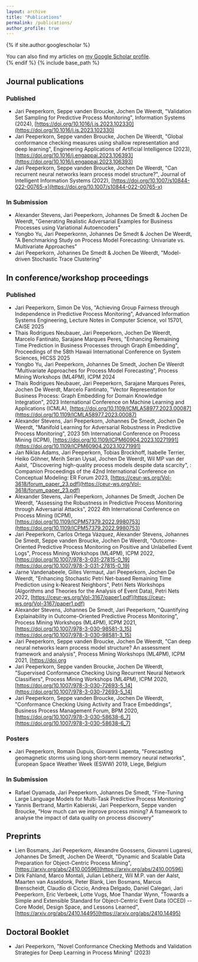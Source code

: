 ```yaml
---
layout: archive
title: "Publications"
permalink: /publications/
author_profile: true
---
```


{% if site.author.googlescholar %}
  <div class="wordwrap">
  You can also find my articles on <a href="{{site.author.googlescholar}}">my Google Scholar profile</a>.
  </div>
{% endif %}
{% include base_path %}

## Journal publications

### Published

* Jari Peeperkorn, Seppe vanden Broucke, Jochen De Weerdt, "Validation Set Sampling for Predictive Process Monitoring", Information Systems (2024), [https://doi.org/10.1016/j.is.2023.102330](https://doi.org/10.1016/j.is.2023.102330)
* Jari Peeperkorn, Seppe vanden Broucke, Jochen De Weerdt, "Global conformance checking measures using shallow representation and deep learning", Engineering Applications of Artificial Intelligence (2023), [https://doi.org/10.1016/j.engappai.2023.106393](https://doi.org/10.1016/j.engappai.2023.106393)
* Jari Peeperkorn, Seppe vanden Broucke, Jochen De Weerdt, "Can recurrent neural networks learn process model structure?",  Journal of Intelligent Information Systems (2022), [https://doi.org/10.1007/s10844-022-00765-x](https://doi.org/10.1007/s10844-022-00765-x)

### In Submission

* Alexander Stevens, Jari Peeperkorn, Johannes De Smedt \& Jochen De Weerdt, "Generating Realistic Adversarial Examples for Business Processes using Variational Autoencoders"
* Yongbo Yu, Jari Peeperkornn, Johannes De Smedt \& Jochen De Weerdt, "A Benchmarking Study on Process Model Forecasting: Univariate vs. Multivariate Approaches"
* Jari Peeperkorn, Johannes De Smedt \& Jochen De Weerdt, "Model-driven Stochastic Trace Clustering"

## In conference/workshop proceedings

### Published

* Jari Peeperkorn, Simon De Vos, "Achieving Group Fairness through Independence in Predictive Process Monitoring", Advanced Information Systems Engineering, Lecture Notes in Computer Science, vol 15701, CAiSE 2025
* Thais Rodrigues Neubauer, Jari Peeperkorn, Jochen De Weerdt, Marcelo Fantinato, Sarajane Marques Peres, "Enhancing Remaining Time Prediction in Business Processes through Graph Embedding", Proceedings of the 58th Hawaii International Conference on System Sciences, HICSS 2025
* Yongbo Yu, Jari Peeperkorn, Johannes De Smedt, Jochen De Weerdt "Multivariate Approaches for Process Model Forecasting", Process Mining Workshops (ML4PM), ICPM 2024
* Thais Rodrigues Neubauer, Jari Peeperkorn, Sarajane Marques Peres, Jochen De Weerdt, Marcelo Fantinato, "Vector Representation for Business Process: Graph Embedding for Domain Knowledge Integration", 2023 International Conference on Machine Learning and Applications (ICMLA), [https://doi.org/10.1109/ICMLA58977.2023.00087](https://doi.org/10.1109/ICMLA58977.2023.00087)
* Alexander Stevens, Jari Peeperkorn, Johannes De Smedt, Jochen De Weerdt, "Manifold Learning for Adversarial Robustness in Predictive Process Monitoring", 2023 5th International Conference on Process Mining (ICPM), [https://doi.org/10.1109/ICPM60904.2023.10271991](https://doi.org/10.1109/ICPM60904.2023.10271991)
* Jan Niklas Adams, Jari Peeperkorn, Tobias Brockhoff, Isabelle Terrier, Heiko Göhner, Merih Seran Uysal, Jochen De Weerdt, Wil MP van der Aalst, "Discovering high-quality process models despite data scarcity", : Companion Proceedings of the 42nd International Conference on Conceptual Modeling: ER Forum 2023, [https://ceur-ws.org/Vol-3618/forum_paper_23.pdf](https://ceur-ws.org/Vol-3618/forum_paper_23.pdf)
* Alexander Stevens, Jari Peeperkorn, Johannes De Smedt, Jochen De Weerdt, "Assessing the Robustness in Predictive Process Monitoring through Adversarial Attacks", 2022 4th International Conference on Process Mining (ICPM), [https://doi.org/10.1109/ICPM57379.2022.9980753](https://doi.org/10.1109/ICPM57379.2022.9980753)
* Jari Peeperkorn, Carlos Ortega Vázquez, Alexander Stevens, Johannes De Smedt, Seppe vanden Broucke, Jochen De Weerdt, "Outcome-Oriented Predictive Process Monitoring on Positive and Unlabelled Event Logs", Process Mining Workshops (ML4PM), ICPM 2022, [https://doi.org/10.1007/978-3-031-27815-0_19](https://doi.org/10.1007/978-3-031-27815-0_19)
* Jarne Vandenabeele, Gilles Vermaut, Jari Peeperkorn, Jochen De Weerdt, "Enhancing Stochastic Petri Net-based Remaining Time Prediction using k-Nearest Neighbors", Petri Nets Workshops (Algorithms and Theories for the Analysis of Event Data), Petri Nets 2022, [https://ceur-ws.org/Vol-3167/paper1.pdf](https://ceur-ws.org/Vol-3167/paper1.pdf)
* Alexander Stevens, Johannes De Smedt, Jari Peeperkorn, "Quantifying Explainability in Outcome-Oriented Predictive Process Monitoring", Process Mining Workshops (ML4PM), ICPM 2021, [https://doi.org/10.1007/978-3-030-98581-3_15](https://doi.org/10.1007/978-3-030-98581-3_15)
* Jari Peeperkorn, Seppe vanden Broucke, Jochen De Weerdt, "Can deep neural networks learn process model structure? An assessment framework and analysis", Process Mining Workshops (ML4PM), ICPM 2021, [https://doi.org
* Jari Peeperkorn, Seppe vanden Broucke, Jochen De Weerdt, "Supervised Conformance Checking Using Recurrent Neural Network Classifiers", Process Mining Workshops (ML4PM), ICPM 2020, [https://doi.org/10.1007/978-3-030-72693-5_14](https://doi.org/10.1007/978-3-030-72693-5_14)
* Jari Peeperkorn, Seppe vanden Broucke, Jochen De Weerdt, "Conformance Checking Using Activity and Trace Embeddings", Business Process Management Forum, BPM 2020, [https://doi.org/10.1007/978-3-030-58638-6_7](https://doi.org/10.1007/978-3-030-58638-6_7)

### Posters

* Jari Peeperkorn, Romain Dupuis, Giovanni Lapenta, "Forecasting geomagnetic storms using long short-term memory neural networks", European Space Weather Week (ESWW) 2019, Liege, Belgium

### In Submission

* Rafael Oyamada, Jari Peeperkorn, Johannes De Smedt, "Fine-Tuning Large Language Models for Multi-Task Predictive Process Monitoring"
* Yannis Bertrand, Martin Kabierski, Jari Peeperkorn, Seppe vanden Broucke, "How much can we improve process mining? A framework to analyse the impact of data quality on process discovery"

## Preprints

* Lien Bosmans, Jari Peeperkorn, Alexandre Goossens, Giovanni Lugaresi, Johannes De Smedt, Jochen De Weerdt, "Dynamic and Scalable Data Preparation for Object-Centric Process Mining", [https://arxiv.org/abs/2410.00596](https://arxiv.org/abs/2410.00596)
* Dirk Fahland, Marco Montali, Julian Lebherz, Wil M.P. van der Aalst, Maarten van Asseldonk, Peter Blank, Lien Bosmans, Marcus Brenscheidt, Claudio di Ciccio, Andrea Delgado, Daniel Calegari, Jari Peeperkorn, Eric Verbeek, Lotte Vugs, Moe Thandar Wynn, "Towards a Simple and Extensible Standard for Object-Centric Event Data (OCED) -- Core Model, Design Space, and Lessons Learned", [https://arxiv.org/abs/2410.14495](https://arxiv.org/abs/2410.14495)

## Doctoral Booklet

* Jari Peeperkorn, "Novel Conformance Checking Methods and Validation Strategies for Deep Learning in Process Mining" (2023)
